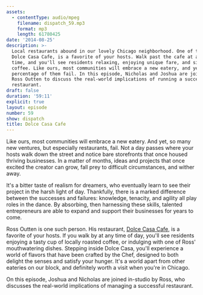 ```yaml
---
assets:
  - contentType: audio/mpeg
    filename: dispatch_59.mp3
    format: mp3
    length: 61780425
date: '2014-08-25'
description: >-
  Local restaurants abound in our lovely Chicago neighborhood. One of them,
  Dolce Casa Cafe, is a favorite of your hosts. Walk past the cafe at almost any
  time, and you'll see residents relaxing, enjoying unique fare, and sipping on
  coffee. Like ours, most communities will embrace a new eatery, and yet a large
  percentage of them fail. In this episode, Nicholas and Joshua are joined by
  Ross Outten to discuss the real-world implications of running a successful
  restaurant.
draft: false
duration: '59:11'
explicit: true
layout: episode
number: 59
show: dispatch
title: Dolce Casa Cafe
---
```

Like ours, most communities will embrace a new eatery. And yet, so many new ventures, but especially restaurants, fail. Not a day passes where your hosts walk down the street and notice bare storefronts that once housed thriving businesses. In a matter of months, ideas and projects that once excited the creator can grow, fall prey to difficult circumstances, and wither away.

It's a bitter taste of realism for dreamers, who eventually learn to see their project in the harsh light of day. Thankfully, there is a marked difference between the successes and failures: knowledge, tenacity, and agility all play roles in the dance. By absorbing, then harnessing these skills, talented entrepreneurs are able to expand and support their businesses for years to come.

Ross Outten is one such person. His restaurant, [Dolce Casa Cafe](http://dolcecasachicago.com), is a favorite of your hosts. If you walk by at any time of day, you'll see residents enjoying a tasty cup of locally roasted coffee, or indulging with one of Ross' mouthwatering dishes. Stepping inside Dolce Casa, you'll experience a world of flavors that have been crafted by the Chef, designed to both delight the senses and satisfy your hunger. It's a world apart from other eateries on our block, and definitely worth a visit when you're in Chicago.

On this episode, Joshua and Nicholas are joined in-studio by Ross, who discusses the real-world implications of managing a successful restaurant.
